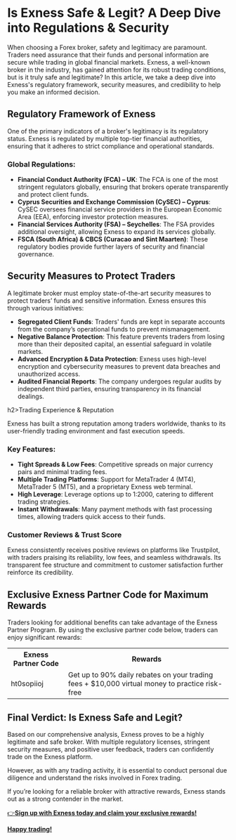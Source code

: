   <h1>Is Exness Safe & Legit? A Deep Dive into Regulations & Security</h1>
    <p>When choosing a Forex broker, safety and legitimacy are paramount. Traders need assurance that their funds and personal information are secure while trading in global financial markets. Exness, a well-known broker in the industry, has gained attention for its robust trading conditions, but is it truly safe and legitimate? In this article, we take a deep dive into Exness's regulatory framework, security measures, and credibility to help you make an informed decision.</p>
<h2>Regulatory Framework of Exness</h2>
    <p>One of the primary indicators of a broker's legitimacy is its regulatory status. Exness is regulated by multiple top-tier financial authorities, ensuring that it adheres to strict compliance and operational standards.</p>
 <h3>Global Regulations:</h3>
    <ul>
        <li><strong>Financial Conduct Authority (FCA) – UK</strong>: The FCA is one of the most stringent regulators globally, ensuring that brokers operate transparently and protect client funds.</li>
        <li><strong>Cyprus Securities and Exchange Commission (CySEC) – Cyprus</strong>: CySEC oversees financial service providers in the European Economic Area (EEA), enforcing investor protection measures.</li>
        <li><strong>Financial Services Authority (FSA) – Seychelles</strong>: The FSA provides additional oversight, allowing Exness to expand its services globally.</li>
        <li><strong>FSCA (South Africa) & CBCS (Curacao and Sint Maarten)</strong>: These regulatory bodies provide further layers of security and financial governance.</li>
    </ul>
<h2>Security Measures to Protect Traders</h2>
    <p>A legitimate broker must employ state-of-the-art security measures to protect traders’ funds and sensitive information. Exness ensures this through various initiatives:</p>
    <ul>
        <li><strong>Segregated Client Funds</strong>: Traders' funds are kept in separate accounts from the company’s operational funds to prevent mismanagement.</li>
        <li><strong>Negative Balance Protection</strong>: This feature prevents traders from losing more than their deposited capital, an essential safeguard in volatile markets.</li>
        <li><strong>Advanced Encryption & Data Protection</strong>: Exness uses high-level encryption and cybersecurity measures to prevent data breaches and unauthorized access.</li>
        <li><strong>Audited Financial Reports</strong>: The company undergoes regular audits by independent third parties, ensuring transparency in its financial dealings.</li>
    </ul>
h2>Trading Experience & Reputation</h2>
    <p>Exness has built a strong reputation among traders worldwide, thanks to its user-friendly trading environment and fast execution speeds.</p>
 <h3>Key Features:</h3>
    <ul>
        <li><strong>Tight Spreads & Low Fees</strong>: Competitive spreads on major currency pairs and minimal trading fees.</li>
        <li><strong>Multiple Trading Platforms</strong>: Support for MetaTrader 4 (MT4), MetaTrader 5 (MT5), and a proprietary Exness web terminal.</li>
        <li><strong>High Leverage</strong>: Leverage options up to 1:2000, catering to different trading strategies.</li>
        <li><strong>Instant Withdrawals</strong>: Many payment methods with fast processing times, allowing traders quick access to their funds.</li>
    </ul>
 <h3>Customer Reviews & Trust Score</h3>
    <p>Exness consistently receives positive reviews on platforms like Trustpilot, with traders praising its reliability, low fees, and seamless withdrawals. Its transparent fee structure and commitment to customer satisfaction further reinforce its credibility.</p>
 <h2>Exclusive Exness Partner Code for Maximum Rewards</h2>
    <p>Traders looking for additional benefits can take advantage of the Exness Partner Program. By using the exclusive partner code below, traders can enjoy significant rewards:</p>
    <table>
        <tr>
            <th>Exness Partner Code</th>
            <th>Rewards</th>
        </tr>
        <tr>
            <td>ht0sopiioj</td>
            <td>Get up to 90% daily rebates on your trading fees + $10,000 virtual money to practice risk-free</td>
        </tr>
    </table>
<h2>Final Verdict: Is Exness Safe and Legit?</h2>
    <p>Based on our comprehensive analysis, Exness proves to be a highly legitimate and safe broker. With multiple regulatory licenses, stringent security measures, and positive user feedback, traders can confidently trade on the Exness platform.</p>
    <p>However, as with any trading activity, it is essential to conduct personal due diligence and understand the risks involved in Forex trading.</p>
    <p>If you’re looking for a reliable broker with attractive rewards, Exness stands out as a strong contender in the market.</p>
<p><a href="https://one.exnesstrack.org/a/ht0sopiioj"target="_blank">👉<strong>Sign up with Exness today and claim your exclusive rewards!</strong></p> 
<p><strong> Happy trading!</strong></p>
</body>
</html>

